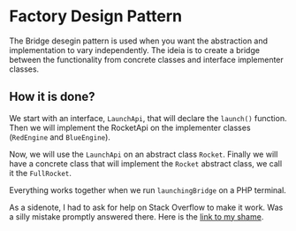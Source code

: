 # Factory Design Pattern

The Bridge desegin pattern is used when you want the abstraction and implementation to vary independently. The ideia is to create a bridge between the functionality from concrete classes and interface implementer classes.

## How it is done?

We start with an interface, `LaunchApi`, that will declare the `launch()` function. Then we will implement the RocketApi on the implementer classes (`RedEngine` and `BlueEngine`).

Now, we will use the `LaunchApi` on an abstract class `Rocket`. Finally we will have a concrete class that will implement the `Rocket` abstract class, we call it the `FullRocket`.

Everything works together when we run `launchingBridge` on a PHP terminal.

As a sidenote, I had to ask for help on Stack Overflow to make it work. Was a silly mistake promptly answered there. Here is the [link to my shame](https://stackoverflow.com/questions/50935747/in-php-how-to-pass-a-class-instance-to-another-classs-constructor).
